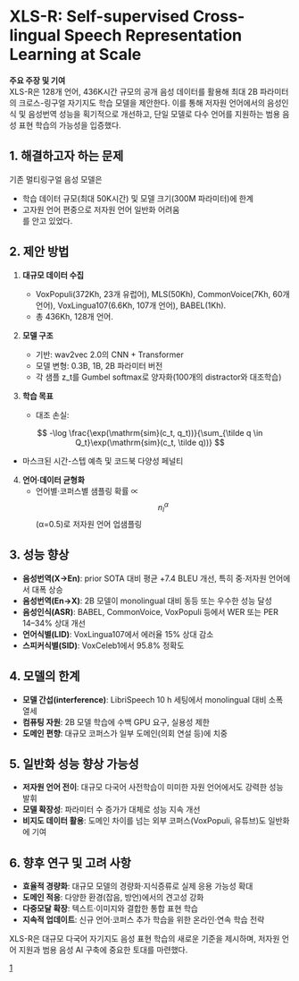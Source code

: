 # XLS-R: Self-supervised Cross-lingual Speech Representation Learning at Scale

**주요 주장 및 기여**  
XLS-R은 128개 언어, 436K시간 규모의 공개 음성 데이터를 활용해 최대 2B 파라미터의 크로스-링구얼 자기지도 학습 모델을 제안한다. 이를 통해 저자원 언어에서의 음성인식 및 음성번역 성능을 획기적으로 개선하고, 단일 모델로 다수 언어를 지원하는 범용 음성 표현 학습의 가능성을 입증했다.

## 1. 해결하고자 하는 문제  
기존 멀티링구얼 음성 모델은  
- 학습 데이터 규모(최대 50K시간) 및 모델 크기(300M 파라미터)에 한계  
- 고자원 언어 편중으로 저자원 언어 일반화 어려움  
를 안고 있었다.

## 2. 제안 방법  
1) **대규모 데이터 수집**  
   - VoxPopuli(372Kh, 23개 유럽어), MLS(50Kh), CommonVoice(7Kh, 60개 언어), VoxLingua107(6.6Kh, 107개 언어), BABEL(1Kh).  
   - 총 436Kh, 128개 언어.  

2) **모델 구조**  
   - 기반: wav2vec 2.0의 CNN + Transformer  
   - 모델 변형: 0.3B, 1B, 2B 파라미터 버전  
   - 각 샘플 z_t를 Gumbel softmax로 양자화(100개의 distractor와 대조학습)  

3) **학습 목표**  
   - 대조 손실:  

$$ -\log \frac{\exp(\mathrm{sim}(c_t, q_t))}{\sum_{\tilde q \in Q_t}\exp(\mathrm{sim}(c_t, \tilde q))} $$  

   - 마스크된 시간-스텝 예측 및 코드북 다양성 페널티  

4) **언어·데이터 균형화**  
   - 언어별·코퍼스별 샘플링 확률 ∝ $$n_l^\alpha$$ (α=0.5)로 저자원 언어 업샘플링  

## 3. 성능 향상  
- **음성번역(X→En)**: prior SOTA 대비 평균 +7.4 BLEU 개선, 특히 중·저자원 언어에서 대폭 상승  
- **음성번역(En→X)**: 2B 모델이 monolingual 대비 동등 또는 우수한 성능 달성  
- **음성인식(ASR)**: BABEL, CommonVoice, VoxPopuli 등에서 WER 또는 PER 14–34% 상대 개선  
- **언어식별(LID)**: VoxLingua107에서 에러율 15% 상대 감소  
- **스피커식별(SID)**: VoxCeleb1에서 95.8% 정확도  

## 4. 모델의 한계  
- **모델 간섭(interference)**: LibriSpeech 10 h 세팅에서 monolingual 대비 소폭 열세  
- **컴퓨팅 자원**: 2B 모델 학습에 수백 GPU 요구, 실용성 제한  
- **도메인 편향**: 대규모 코퍼스가 일부 도메인(의회 연설 등)에 치중  

## 5. 일반화 성능 향상 가능성  
- **저자원 언어 전이**: 대규모 다국어 사전학습이 미미한 자원 언어에서도 강력한 성능 발휘  
- **모델 확장성**: 파라미터 수 증가가 대체로 성능 지속 개선  
- **비지도 데이터 활용**: 도메인 차이를 넘는 외부 코퍼스(VoxPopuli, 유튜브)도 일반화에 기여  

## 6. 향후 연구 및 고려 사항  
- **효율적 경량화**: 대규모 모델의 경량화·지식증류로 실제 응용 가능성 확대  
- **도메인 적응**: 다양한 환경(잡음, 방언)에서의 견고성 강화  
- **다중모달 확장**: 텍스트·이미지와 결합한 통합 표현 학습  
- **지속적 업데이트**: 신규 언어·코퍼스 추가 학습을 위한 온라인·연속 학습 전략  

XLS-R은 대규모 다국어 자기지도 음성 표현 학습의 새로운 기준을 제시하며, 저자원 언어 지원과 범용 음성 AI 구축에 중요한 토대를 마련했다.

[1](https://ppl-ai-file-upload.s3.amazonaws.com/web/direct-files/attachments/22370781/684ba101-74b2-468e-8dce-8a3c9c6ea268/2111.09296v3.pdf)
